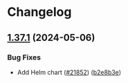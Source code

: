 # Changelog

## [1.37.1](https://github.com/Koenkk/zigbee2mqtt/compare/1.37.0...1.37.1) (2024-05-06)


### Bug Fixes

* Add Helm chart ([#21852](https://github.com/Koenkk/zigbee2mqtt/issues/21852)) ([b2e8b3e](https://github.com/Koenkk/zigbee2mqtt/commit/b2e8b3e00c152540109e7b9101784f3b03261b40))
